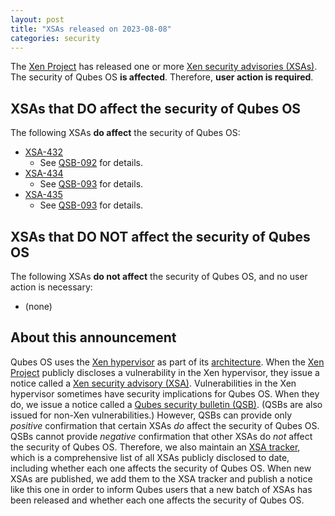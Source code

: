```yaml
---
layout: post
title: "XSAs released on 2023-08-08"
categories: security
---
```


The [Xen Project](https://xenproject.org/) has released one or more [Xen security advisories (XSAs)](https://xenbits.xen.org/xsa/).
The security of Qubes OS **is affected**.
Therefore, **user action is required**.

## XSAs that DO affect the security of Qubes OS

The following XSAs **do affect** the security of Qubes OS:

- [XSA-432](https://xenbits.xen.org/xsa/advisory-432.html)
  - See [QSB-092](/news/2023/08/08/qsb-092/) for details.
- [XSA-434](https://xenbits.xen.org/xsa/advisory-434.html)
  - See [QSB-093](/news/2023/08/09/qsb-093/) for details.
- [XSA-435](https://xenbits.xen.org/xsa/advisory-435.html)
  - See [QSB-093](/news/2023/08/09/qsb-093/) for details.

## XSAs that DO NOT affect the security of Qubes OS

The following XSAs **do not affect** the security of Qubes OS, and no user action is necessary:

- (none)

## About this announcement

Qubes OS uses the [Xen hypervisor](https://wiki.xenproject.org/wiki/Xen_Project_Software_Overview) as part of its [architecture](/doc/architecture/). When the [Xen Project](https://xenproject.org/) publicly discloses a vulnerability in the Xen hypervisor, they issue a notice called a [Xen security advisory (XSA)](https://xenproject.org/developers/security-policy/). Vulnerabilities in the Xen hypervisor sometimes have security implications for Qubes OS. When they do, we issue a notice called a [Qubes security bulletin (QSB)](/security/qsb/). (QSBs are also issued for non-Xen vulnerabilities.) However, QSBs can provide only *positive* confirmation that certain XSAs *do* affect the security of Qubes OS. QSBs cannot provide *negative* confirmation that other XSAs do *not* affect the security of Qubes OS. Therefore, we also maintain an [XSA tracker](/security/xsa/), which is a comprehensive list of all XSAs publicly disclosed to date, including whether each one affects the security of Qubes OS. When new XSAs are published, we add them to the XSA tracker and publish a notice like this one in order to inform Qubes users that a new batch of XSAs has been released and whether each one affects the security of Qubes OS.

